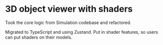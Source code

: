 # 3D object viewer with shaders

Took the core logic from Simulation codebase and refactored.

Migrated to TypeScript and using Zustand.
Put in shader features, so users can put shaders on their models.
